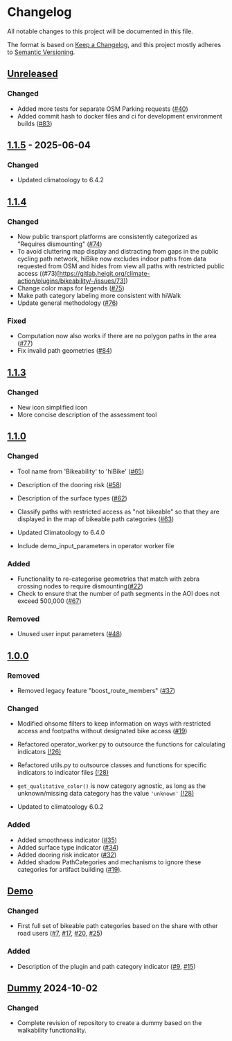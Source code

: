 # Changelog

All notable changes to this project will be documented in this file.

The format is based on [Keep a Changelog](https://keepachangelog.com/en/1.0.0/),
and this project mostly adheres to [Semantic Versioning](https://semver.org/spec/v2.0.0.html).

## [Unreleased](https://gitlab.heigit.org/climate-action/plugins/bikeability/-/compare/1.1.5...main)

### Changed

- Added more tests for separate OSM Parking requests ([#40](https://gitlab.heigit.org/climate-action/plugins/bikeability/-/issues/40))
- Added commit hash to docker files and ci for development environment builds ([#83](https://gitlab.heigit.org/climate-action/plugins/bikeability/-/issues/83))

## [1.1.5](https://gitlab.heigit.org/climate-action/plugins/bikeability/-/releases/1.1.5) - 2025-06-04

### Changed

- Updated climatoology to 6.4.2

## [1.1.4](https://gitlab.heigit.org/climate-action/plugins/bikeability/-/releases/1.1.4)

### Changed
- Now public transport platforms are consistently categorized as "Requires dismounting" ([#74](https://gitlab.heigit.org/climate-action/plugins/bikeability/-/issues/74))
- To avoid cluttering map display and distracting from gaps in the public cycling path network, hiBike now excludes indoor paths from data requested from OSM and hides from view all paths with restricted public access ((#73)[https://gitlab.heigit.org/climate-action/plugins/bikeability/-/issues/73])
- Change color maps for legends ([#75](https://gitlab.heigit.org/climate-action/plugins/bikeability/-/issues/75))
- Make path category labeling more consistent with hiWalk
- Update general methodology ([#76](https://gitlab.heigit.org/climate-action/plugins/bikeability/-/issues/76))

### Fixed
- Computation now also works if there are no polygon paths in the area ([#77](https://gitlab.heigit.org/climate-action/plugins/bikeability/-/issues/77))
- Fix invalid path geometries ([#84](https://gitlab.heigit.org/climate-action/plugins/bikeability/-/issues/84))

## [1.1.3](https://gitlab.heigit.org/climate-action/plugins/bikeability/-/releases/1.1.3)

### Changed
- New icon simplified icon
- More concise description of the assessment tool

## [1.1.0](https://gitlab.heigit.org/climate-action/plugins/bikeability/-/releases/1.1.0)

### Changed
- Tool name from 'Bikeability' to 'hiBike' ([#65](https://gitlab.heigit.org/climate-action/plugins/bikeability/-/issues/65))
- Description of the dooring risk ([#58](https://gitlab.heigit.org/climate-action/plugins/bikeability/-/issues/58))
- Description of the surface types ([#62](https://gitlab.heigit.org/climate-action/plugins/bikeability/-/issues/62))
- Classify paths with restricted access as "not bikeable" so that they are displayed in the map of bikeable path categories ([#63](https://gitlab.heigit.org/climate-action/plugins/bikeability/-/issues/63))

- Updated Climatoology to 6.4.0
- Include demo_input_parameters in operator worker file


### Added
- Functionality to re-categorise geometries that match with zebra crossing nodes to require
  dismounting([#22](https://gitlab.heigit.org/climate-action/plugins/bikeability/-/issues/22))
- Check to ensure that the number of path segments in the AOI does not exceed 500,000 ([#67](https://gitlab.heigit.org/climate-action/plugins/bikeability/-/issues/67))

### Removed
- Unused user input parameters ([#48](https://gitlab.heigit.org/climate-action/plugins/bikeability/-/issues/48))

## [1.0.0](https://gitlab.heigit.org/climate-action/plugins/bikeability/-/releases/1.0.0)

### Removed

- Removed legacy feature "boost_route_members" ([#37](https://gitlab.heigit.org/climate-action/plugins/bikeability/-/issues/37))

### Changed

- Modified ohsome filters to keep information on ways with restricted access and footpaths without designated bike access ([#19](https://gitlab.heigit.org/climate-action/plugins/bikeability/-/issues/19))


- Refactored operator_worker.py to outsource the functions for calculating indicators [(!26)](https://gitlab.heigit.org/climate-action/plugins/bikeability/-/merge_requests/26)
- Refactored utils.py to outsource classes and functions for specific indicators to indicator files [(!28)](https://gitlab.heigit.org/climate-action/plugins/bikeability/-/merge_requests/28)
- `get_qualitative_color()` is now category agnostic, as long as the unknown/missing data category has the value `'unknown'` [(!28)](https://gitlab.heigit.org/climate-action/plugins/bikeability/-/merge_requests/28)
- Updated to climatoology 6.0.2

### Added

- Added smoothness indicator ([#35](https://gitlab.heigit.org/climate-action/plugins/bikeability/-/issues/35))
- Added surface type indicator ([#34](https://gitlab.heigit.org/climate-action/plugins/bikeability/-/issues/34))
- Added dooring risk indicator ([#32](https://gitlab.heigit.org/climate-action/plugins/bikeability/-/issues/32))
- Added shadow PathCategories and mechanisms to ignore these categories for artifact building ([#19](https://gitlab.heigit.org/climate-action/plugins/bikeability/-/issues/19)).

## [Demo](https://gitlab.heigit.org/climate-action/plugins/bikeability/-/compare/main...demo?from_project_id=914&straight=true)

### Changed
- First full set of bikeable path categories based on the share with other road users ([#7](https://gitlab.heigit.org/climate-action/plugins/bikeability/-/issues/7), [#17](https://gitlab.heigit.org/climate-action/plugins/bikeability/-/issues/17), [#20](https://gitlab.heigit.org/climate-action/plugins/bikeability/-/issues/20), [#25](https://gitlab.heigit.org/climate-action/plugins/bikeability/-/issues/25))

### Added
- Description of the plugin and path category indicator ([#9](https://gitlab.heigit.org/climate-action/plugins/bikeability/-/issues/9), [#15](https://gitlab.heigit.org/climate-action/plugins/bikeability/-/issues/15))



## [Dummy](https://gitlab.heigit.org/climate-action/plugins/bikeability/-/tree/e125efcd136567c554ee7bbf6f67c8366aae9a55) 2024-10-02

### Changed

- Complete revision of repository to create a dummy based on the walkability functionality.

